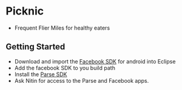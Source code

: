 Picknic
=======
+ Frequent Flier Miles for healthy eaters

Getting Started
---------------
+ Download and import the [Facebook SDK](https://developers.facebook.com/docs/android/getting-started/) for android into Eclipse
+ Add the facebook SDK to you build path
+ Install the [Parse SDK](https://parse.com/apps/quickstart#android/native/blank)
+ Ask Nitin for access to the Parse and Facebook apps.
